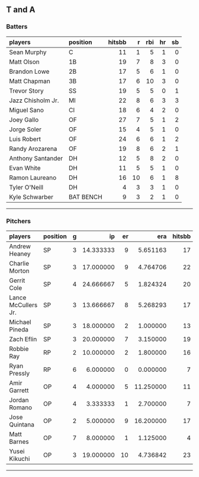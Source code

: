 ## T and A

### Batters

 
|players           |position  | hitsbb|  r| rbi| hr| sb| 
|:-----------------|:---------|------:|--:|---:|--:|--:| 
|Sean Murphy       |C         |     11|  1|   5|  1|  0| 
|Matt Olson        |1B        |     19|  7|   8|  3|  0| 
|Brandon Lowe      |2B        |     17|  5|   6|  1|  0| 
|Matt Chapman      |3B        |     17|  6|  10|  3|  0| 
|Trevor Story      |SS        |     19|  5|   5|  0|  1| 
|Jazz Chisholm Jr. |MI        |     22|  8|   6|  3|  3| 
|Miguel Sano       |CI        |     18|  6|   4|  2|  0| 
|Joey Gallo        |OF        |     27|  7|   5|  1|  2| 
|Jorge Soler       |OF        |     15|  4|   5|  1|  0| 
|Luis Robert       |OF        |     24|  6|   6|  1|  2| 
|Randy Arozarena   |OF        |     19|  8|   6|  2|  1| 
|Anthony Santander |DH        |     12|  5|   8|  2|  0| 
|Evan White        |DH        |     11|  5|   5|  1|  0| 
|Ramon Laureano    |DH        |     16| 10|   6|  1|  8| 
|Tyler O'Neill     |DH        |      4|  3|   3|  1|  0| 
|Kyle Schwarber    |BAT BENCH |      9|  3|   2|  1|  0| 


* * *

### Pitchers

 
|players             |position |  g|        ip| er|       era| hitsbb|      whip| so|  w| sv| 
|:-------------------|:--------|--:|---------:|--:|---------:|------:|---------:|--:|--:|--:| 
|Andrew Heaney       |SP       |  3| 14.333333|  9|  5.651163|     17| 1.1860465| 19|  1|  0| 
|Charlie Morton      |SP       |  3| 17.000000|  9|  4.764706|     22| 1.2941176| 21|  1|  0| 
|Gerrit Cole         |SP       |  4| 24.666667|  5|  1.824324|     20| 0.8108108| 39|  2|  0| 
|Lance McCullers Jr. |SP       |  3| 13.666667|  8|  5.268293|     17| 1.2439024| 16|  1|  0| 
|Michael Pineda      |SP       |  3| 18.000000|  2|  1.000000|     13| 0.7222222| 17|  1|  0| 
|Zach Eflin          |SP       |  3| 20.000000|  7|  3.150000|     19| 0.9500000| 16|  1|  0| 
|Robbie Ray          |RP       |  2| 10.000000|  2|  1.800000|     16| 1.6000000|  6|  0|  0| 
|Ryan Pressly        |RP       |  6|  6.000000|  0|  0.000000|      7| 1.1666667|  6|  1|  1| 
|Amir Garrett        |OP       |  4|  4.000000|  5| 11.250000|     11| 2.7500000|  3|  0|  2| 
|Jordan Romano       |OP       |  4|  3.333333|  1|  2.700000|      7| 2.1000000|  4|  1|  0| 
|Jose Quintana       |OP       |  2|  5.000000|  9| 16.200000|     17| 3.4000000|  9|  0|  0| 
|Matt Barnes         |OP       |  7|  8.000000|  1|  1.125000|      4| 0.5000000| 15|  1|  2| 
|Yusei Kikuchi       |OP       |  3| 19.000000| 10|  4.736842|     23| 1.2105263| 19|  0|  0| 


* * *


